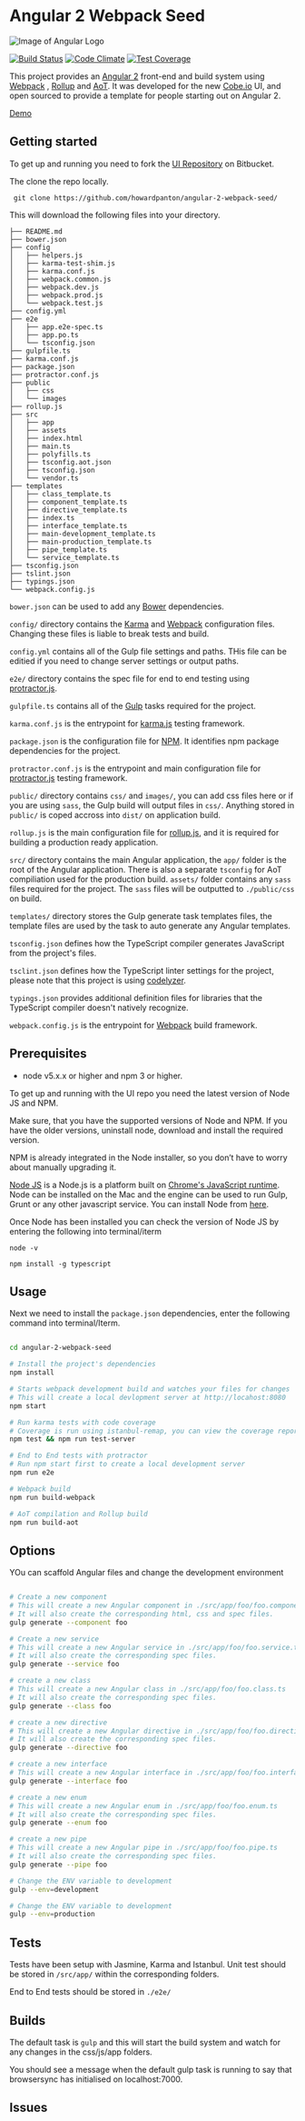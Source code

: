 # Angular 2 Webpack Seed

![Image of Angular Logo](public/images/angular.png)

[![Build Status](https://travis-ci.org/howardpanton/angular-2-webpack-seed.svg?branch=master)](https://travis-ci.org/howardpanton/angular-2-webpack-seed)
[![Code Climate](https://codeclimate.com/github/howardpanton/angular-2-webpack-seed/badges/gpa.svg)](https://codeclimate.com/github/howardpanton/angular-2-webpack-seed)
[![Test Coverage](https://codeclimate.com/github/howardpanton/angular-2-webpack-seed/badges/coverage.svg)](https://codeclimate.com/github/howardpanton/angular-2-webpack-seed/coverage)

This project provides an [Angular 2](https://angular.io/) front-end and build system using [Webpack](https://webpack.github.io/) , [Rollup](http://rollupjs.org/) and [AoT](https://angular.io/docs/ts/latest/cookbook/aot-compiler.html).
It was developed for the new [Cobe.io](https:cobeio) UI, and open sourced to provide a template for people starting out on Angular 2.

[Demo](https://howardpanton.github.io/angular-2-webpack-seed/)

## Getting started

To get up and running you need to fork the [UI Repository](https://github.com/howardpanton/angular-2-webpack-seed/) on Bitbucket.

The clone the repo locally.

` git clone https://github.com/howardpanton/angular-2-webpack-seed/`

This will download the following files into your directory.

```
├── README.md
├── bower.json
├── config
│   ├── helpers.js
│   ├── karma-test-shim.js
│   ├── karma.conf.js
│   ├── webpack.common.js
│   ├── webpack.dev.js
│   ├── webpack.prod.js
│   └── webpack.test.js
├── config.yml
├── e2e
│   ├── app.e2e-spec.ts
│   ├── app.po.ts
│   └── tsconfig.json
├── gulpfile.ts
├── karma.conf.js
├── package.json
├── protractor.conf.js
├── public
│   ├── css
│   └── images
├── rollup.js
├── src
│   ├── app
│   ├── assets
│   ├── index.html
│   ├── main.ts
│   ├── polyfills.ts
│   ├── tsconfig.aot.json
│   ├── tsconfig.json
│   └── vendor.ts
├── templates
│   ├── class_template.ts
│   ├── component_template.ts
│   ├── directive_template.ts
│   ├── index.ts
│   ├── interface_template.ts
│   ├── main-development_template.ts
│   ├── main-production_template.ts
│   ├── pipe_template.ts
│   └── service_template.ts
├── tsconfig.json
├── tslint.json
├── typings.json
└── webpack.config.js
```

`bower.json` can  be used to add any [Bower](https://bower.io/) dependencies.

`config/` directory contains the [Karma](https://karma-unner.github.io/)  and [Webpack](https://webpack.github.io/) configuration files. Changing these files is liable to break tests and build.

`config.yml` contains all of the Gulp file settings and paths. THis file can be editied if you need to change server settings or output paths.

`e2e/` directory contains the spec file for end to end testing using [protractor.js](http://www.protractortest.org/).

`gulpfile.ts` contains all of the [Gulp](http://gulpjs.com/) tasks required for the project.

`karma.conf.js` is the entrypoint for  [karma.js](https://karma-runner.github.io) testing framework.

`package.json` is the configuration file for [NPM](https://nodejs.org/). It identifies npm package dependencies for the project.

`protractor.conf.js` is the entrypoint and main configuration file for [protractor.js](http://www.protractortest.org/) testing framework.

`public/` directory contains `css/` and `images/`, you can add css files here or if you are using `sass`, the Gulp build will output files in `css/`. Anything stored in `public/` is coped accross into `dist/` on application build.

`rollup.js` is the main configuration file for [rollup.js](http://rollupjs.org/), and it is required for building a production ready application.

`src/` directory contains the main Angular application, the `app/` folder is the root of the Angular application. There is also a separate `tsconfig` for AoT compiliation used for the production build.
`assets/` folder contains any `sass` files required for the project. The `sass` files will be outputted to `./public/css` on build.

`templates/` directory stores the Gulp generate task templates files, the template files are used by the task to auto generate any Angular templates.

`tsconfig.json` defines how the TypeScript compiler generates JavaScript from the project's files.

`tsclint.json` defines how the TypeScript linter settings for the project, please note that this project is using [codelyzer](https://github.com/mgechev/codelyzer).

`typings.json` provides additional definition files for libraries that the TypeScript compiler doesn't natively recognize.

`webpack.config.js` is the entrypoint for [Webpack](https://webpack.github.io/) build framework.


## Prerequisites

* node v5.x.x or higher and npm 3 or higher.

 To get up and running with the UI repo you need the latest version of Node JS and NPM.
 

Make sure, that you have the supported versions of Node and NPM. If you have the
 older versions, uninstall node, download and install the required version.

NPM is already integrated in the Node installer, so you don’t have to worry about manually upgrading it.

[Node JS](https://nodejs.org/) is a Node.js is a platform built on 
[Chrome's JavaScript runtime](http://code.google.com/p/v8/). Node can be 
installed on the Mac and the engine can be used to run Gulp, Grunt or any other 
javascript service. You can install Node from [here](http://nodejs.org/dist/v0.12.5/node-v0.12.5.pkg).

Once Node has been installed you can check the version of Node JS by entering the following into terminal/iterm

```
node -v
```

```
npm install -g typescript
```


## Usage

Next we need to install the `package.json` dependencies, enter the following command into terminal/Iterm.

```bash

cd angular-2-webpack-seed

# Install the project's dependencies
npm install

# Starts webpack development build and watches your files for changes
# This will create a local devlopment server at http://locahost:8080
npm start

# Run karma tests with code coverage
# Coverage is run using istanbul-remap, you can view the coverage report at http://locahost:5000
npm test && npm run test-server

# End to End tests with protractor
# Run npm start first to create a local development server
npm run e2e

# Webpack build
npm run build-webpack

# AoT compilation and Rollup build
npm run build-aot

```

## Options

YOu can scaffold Angular files and change the development environment

```bash

# Create a new component
# This will create a new Angular component in ./src/app/foo/foo.component.ts
# It will also create the corresponding html, css and spec files.
gulp generate --component foo

# Create a new service
# This will create a new Angular service in ./src/app/foo/foo.service.ts
# It will also create the corresponding spec files.
gulp generate --service foo

# create a new class
# This will create a new Angular class in ./src/app/foo/foo.class.ts
# It will also create the corresponding spec files.
gulp generate --class foo

# create a new directive
# This will create a new Angular directive in ./src/app/foo/foo.directive.ts
# It will also create the corresponding spec files.
gulp generate --directive foo

# create a new interface
# This will create a new Angular interface in ./src/app/foo/foo.interface.ts
gulp generate --interface foo

# create a new enum
# This will create a new Angular enum in ./src/app/foo/foo.enum.ts
# It will also create the corresponding spec files.
gulp generate --enum foo

# create a new pipe
# This will create a new Angular pipe in ./src/app/foo/foo.pipe.ts
# It will also create the corresponding spec files.
gulp generate --pipe foo

# Change the ENV variable to development
gulp --env=development

# Change the ENV variable to development
gulp --env=production

```
## Tests

Tests have been setup with Jasmine, Karma and Istanbul. Unit test should be stored
in `/src/app/` within the corresponding folders.

End to End tests should be stored in `./e2e/`

## Builds

The default task is `gulp` and this will start the build system and watch for any changes in the css/js/app folders.

You should see a message when the default gulp task is running to say that browsersync has initialised on localhost:7000.

## Issues
